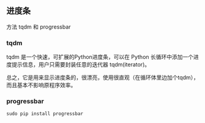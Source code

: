 


## 进度条
方法 tqdm 和 progressbar


### tqdm
tqdm 是一个快速，可扩展的Python进度条，可以在 Python 长循环中添加一个进度提示信息，用户只需要封装任意的迭代器 tqdm(iterator)。

总之，它是用来显示进度条的，很漂亮，使用很直观（在循环体里边加个tqdm），而且基本不影响原程序效率。


### progressbar

```
sudo pip install progressbar
```










